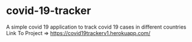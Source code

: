 # covid-19-tracker
A simple covid 19 application to track covid 19 cases in different countries
Link To Project => https://covid19trackerv1.herokuapp.com/

